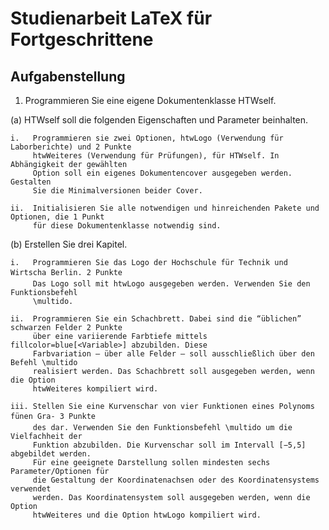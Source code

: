 # Studienarbeit LaTeX für Fortgeschrittene

## Aufgabenstellung

1. Programmieren Sie eine eigene Dokumentenklasse HTWself.
   
  (a) HTWself soll die folgenden Eigenschaften und Parameter beinhalten.
  
    i.   Programmieren sie zwei Optionen, htwLogo (Verwendung für Laborberichte) und 2 Punkte
         htwWeiteres (Verwendung für Prüfungen), für HTWself. In Abhängigkeit der gewählten
         Option soll ein eigenes Dokumentencover ausgegeben werden. Gestalten
         Sie die Minimalversionen beider Cover.
         
    ii.  Initialisieren Sie alle notwendigen und hinreichenden Pakete und Optionen, die 1 Punkt
         für diese Dokumentenklasse notwendig sind.
         
  (b) Erstellen Sie drei Kapitel.
  
    i.   Programmieren Sie das Logo der Hochschule für Technik und Wirtscha Berlin. 2 Punkte
         Das Logo soll mit htwLogo ausgegeben werden. Verwenden Sie den Funktionsbefehl
         \multido.
         
    ii.  Programmieren Sie ein Schachbrett. Dabei sind die “üblichen” schwarzen Felder 2 Punkte
         über eine variierende Farbtiefe mittels fillcolor=blue[<Variable>] abzubilden. Diese
         Farbvariation – über alle Felder – soll ausschließlich über den Befehl \multido
         realisiert werden. Das Schachbrett soll ausgegeben werden, wenn die Option
         htwWeiteres kompiliert wird.
         
    iii. Stellen Sie eine Kurvenschar von vier Funktionen eines Polynoms fünen Gra- 3 Punkte
         des dar. Verwenden Sie den Funktionsbefehl \multido um die Vielfachheit der
         Funktion abzubilden. Die Kurvenschar soll im Intervall [−5,5] abgebildet werden.
         Für eine geeignete Darstellung sollen mindesten sechs Parameter/Optionen für
         die Gestaltung der Koordinatenachsen oder des Koordinatensystems verwendet
         werden. Das Koordinatensystem soll ausgegeben werden, wenn die Option
         htwWeiteres und die Option htwLogo kompiliert wird.